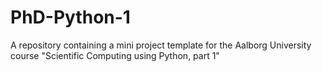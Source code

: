 # PhD-Python-1
A repository containing a mini project template for the Aalborg University course "Scientific Computing using Python, part 1"
